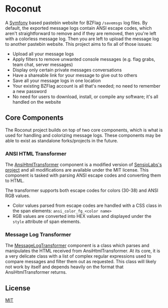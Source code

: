 # Roconut

A [Symfony](https://symfony.com/) based pastebin website for BZFlag `/savemsgs` log files. By default, the exported message logs contain ANSI escape codes, which aren't straightforward to remove and if they are removed, then you're left with a colorless message log. Then you are left to upload the message log to another pastebin website. This project aims to fix all of those issues:

- Upload all your message logs
- Apply filters to remove unwanted console messages (e.g. flag grabs, team chat, server messages)
- Display only certain private messages conversations
- Have a shareable link for your message to give out to others
- Save all your message logs in one location
- Your existing BZFlag account is all that's needed; no need to remember a new password
- No need for users to download, install, or compile any software; it's all handled on the website

## Core Components

The Roconut project builds on top of two core components, which is what is used for handling and colorizing message logs. These components may be able to exist as standalone forks/projects in the future.

### ANSI HTML Transformer

The [AnsiHtmlTransformer](src/AppBundle/Service/AnsiHtmlTransformer.php) component is a modified version of [SensioLabs's project](https://github.com/sensiolabs/ansi-to-html) and all modifications are available under the MIT license. This component is tasked with parsing ANSI escape codes and converting them to HTML.

The transformer supports both escape codes for colors (30-38) and ANSI RGB values.

- Color values parsed from escape codes are handled with a CSS class in the span elements: `ansi_color_fg_<color name>`
- RGB values are converted into HEX values and displayed under the `style` attribute of span elements.

### Message Log Transformer

The [MessageLogTransformer](src/AppBundle/Service/MessageLogTransformer.php) component is a class which parses and manipulates the HTML received from AnsiHtmlTransformer. At its core, it is a very delicate class with a list of complex regular expressions used to compare messages and filter them out as requested. This class will likely not work by itself and depends heavily on the format that AnsiHtmlTransformer returns.

## License

[MIT](LICENSE.md)
